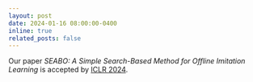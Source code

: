 ```yaml
---
layout: post
date: 2024-01-16 08:00:00-0400
inline: true
related_posts: false
---
```


Our paper <i>SEABO: A Simple Search-Based Method for Offline Imitation Learning</i> is accepted by <a href="https://iclr.cc/Conferences/2024">ICLR 2024</a>.
